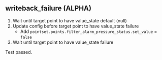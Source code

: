 
## writeback_failure (ALPHA)

1. Wait until target point to have value_state default (null)
1. Update config before target point to have value_state failure
    * Add `pointset.points.filter_alarm_pressure_status.set_value` = `false`
1. Wait until target point to have value_state failure

Test passed.
